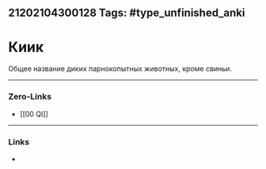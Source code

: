21202104300128
Tags: #type_unfinished_anki
---
# Киик

Общее название диких парнокопытных животных, кроме свиньи.

---
### Zero-Links
- [[00 QI]]
---
### Links
-